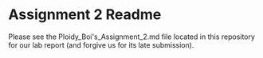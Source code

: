 # Assignment 2 Readme
Please see the Ploidy_Boi's_Assignment_2.md file located in this repository for our lab report (and forgive us for its late submission).
